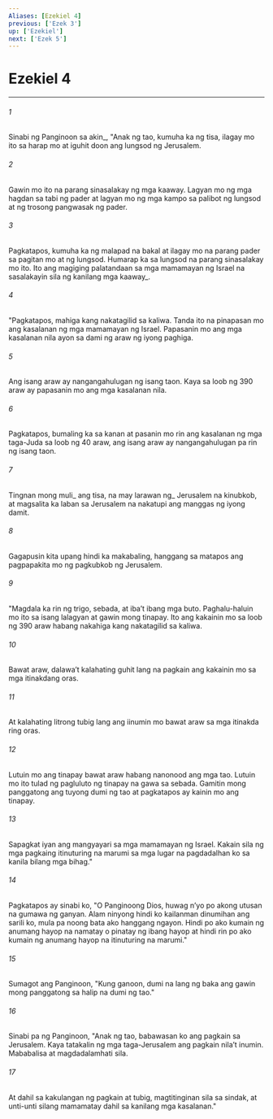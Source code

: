 ```yaml
---
Aliases: [Ezekiel 4]
previous: ['Ezek 3']
up: ['Ezekiel']
next: ['Ezek 5']
---
```

# Ezekiel 4

***






















###### 1 










Sinabi ng Panginoon sa akin_, "Anak ng tao, kumuha ka ng tisa, ilagay mo ito sa harap mo at iguhit doon ang lungsod ng Jerusalem. 





















###### 2 










Gawin mo ito na parang sinasalakay ng mga kaaway. Lagyan mo ng mga hagdan sa tabi ng pader at lagyan mo ng mga kampo sa palibot ng lungsod at ng trosong pangwasak ng pader. 





















###### 3 










Pagkatapos, kumuha ka ng malapad na bakal at ilagay mo na parang pader sa pagitan mo at ng lungsod. Humarap ka sa lungsod na parang sinasalakay mo ito. Ito ang magiging palatandaan sa mga mamamayan ng Israel na sasalakayin sila ng kanilang mga kaaway_. 





















###### 4 










"Pagkatapos, mahiga kang nakatagilid sa kaliwa. Tanda ito na pinapasan mo ang kasalanan ng mga mamamayan ng Israel. Papasanin mo ang mga kasalanan nila ayon sa dami ng araw ng iyong paghiga. 





















###### 5 










Ang isang araw ay nangangahulugan ng isang taon. Kaya sa loob ng 390 araw ay papasanin mo ang mga kasalanan nila. 





















###### 6 










Pagkatapos, bumaling ka sa kanan at pasanin mo rin ang kasalanan ng mga taga-Juda sa loob ng 40 araw, ang isang araw ay nangangahulugan pa rin ng isang taon. 





















###### 7 










Tingnan mong muli_ ang tisa, na may larawan ng_ Jerusalem na kinubkob, at magsalita ka laban sa Jerusalem na nakatupi ang manggas ng iyong damit. 





















###### 8 










Gagapusin kita upang hindi ka makabaling, hanggang sa matapos ang pagpapakita mo ng pagkubkob ng Jerusalem. 





















###### 9 










"Magdala ka rin ng trigo, sebada, at ibaʼt ibang mga buto. Paghalu-haluin mo ito sa isang lalagyan at gawin mong tinapay. Ito ang kakainin mo sa loob ng 390 araw habang nakahiga kang nakatagilid sa kaliwa. 





















###### 10 










Bawat araw, dalawaʼt kalahating guhit lang na pagkain ang kakainin mo sa mga itinakdang oras. 





















###### 11 










At kalahating litrong tubig lang ang iinumin mo bawat araw sa mga itinakda ring oras. 





















###### 12 










Lutuin mo ang tinapay bawat araw habang nanonood ang mga tao. Lutuin mo ito tulad ng pagluluto ng tinapay na gawa sa sebada. Gamitin mong panggatong ang tuyong dumi ng tao at pagkatapos ay kainin mo ang tinapay. 





















###### 13 










Sapagkat iyan ang mangyayari sa mga mamamayan ng Israel. Kakain sila ng mga pagkaing itinuturing na marumi sa mga lugar na pagdadalhan ko sa kanila bilang mga bihag." 





















###### 14 










Pagkatapos ay sinabi ko, "O Panginoong Dios, huwag nʼyo po akong utusan na gumawa ng ganyan. Alam ninyong hindi ko kailanman dinumihan ang sarili ko, mula pa noong bata ako hanggang ngayon. Hindi po ako kumain ng anumang hayop na namatay o pinatay ng ibang hayop at hindi rin po ako kumain ng anumang hayop na itinuturing na marumi." 





















###### 15 










Sumagot ang Panginoon, "Kung ganoon, dumi na lang ng baka ang gawin mong panggatong sa halip na dumi ng tao." 





















###### 16 










Sinabi pa ng Panginoon, "Anak ng tao, babawasan ko ang pagkain sa Jerusalem. Kaya tatakalin ng mga taga-Jerusalem ang pagkain nilaʼt inumin. Mababalisa at magdadalamhati sila. 





















###### 17 










At dahil sa kakulangan ng pagkain at tubig, magtitinginan sila sa sindak, at unti-unti silang mamamatay dahil sa kanilang mga kasalanan."
